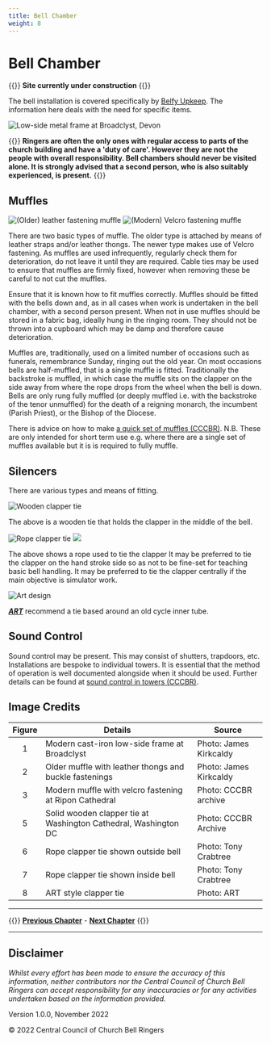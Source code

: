 ```yaml
---
title: Bell Chamber
weight: 8
---
```


# Bell Chamber

{{<hint danger>}}
**Site currently under construction**
{{</hint>}}

The bell installation is covered specifically by [Belfy Upkeep](https://belfryupkeep.cccbr.org.uk/docs/010-introduction/). The information here deals with the need for specific items.  

![Low-side metal frame at Broadclyst, Devon](frame_350.jpg)

{{<hint warning>}}
**Ringers are often the only ones with regular access to parts of the church building and have a 'duty of care'. However they are not the people with overall responsibility. Bell chambers should never be visited alone. It is strongly advised that a second person, who is also suitably experienced, is present.**
{{</hint>}}
 
## Muffles  

![(Older) leather fastening muffle](muffle_old_350.jpg) ![(Modern) Velcro fastening muffle](muffle_new_350.jpg)

There are two basic types of muffle. The older type is attached by means of leather straps and/or leather thongs. The newer type makes use of Velcro fastening. As muffles are used infrequently, regularly check them for deterioration, do not leave it until they are required. Cable ties may be used to ensure that muffles are firmly fixed, however when removing these be careful to not cut the muffles.

Ensure that it is known how to fit muffles correctly. Muffles should be fitted with the bells down and, as in all cases when work is undertaken in the bell chamber, with a second person present. When not in use muffles should be stored in a fabric bag, ideally hung in the ringing room. They should not be thrown into a cupboard which may be damp and therefore cause deterioration. 

Muffles are, traditionally, used on a limited number of occasions such as funerals, remembrance Sunday, ringing out the old year. On most occasions bells are half-muffled, that is a single muffle is fitted. Traditionally the backstroke is muffled, in which case the muffle sits on the clapper on the side away from where the rope drops from the wheel when the bell is down. Bells are only rung fully muffled (or deeply muffled i.e. with the backstroke of the tenor unmuffled) for the death of a reigning monarch, the incumbent (Parish Priest), or the Bishop of the Diocese.

There is advice on how to make [a quick set of muffles (CCCBR)](https://cccbr.org.uk/wp-content/uploads/2022/09/Short-term-muffles.pdf). N.B. These are only intended for short term use e.g. where there are a single set of muffles available but it is is required to fully muffle.

## Silencers

There are various types and means of fitting. 

![Wooden clapper tie](tie_solid_350.jpg)

The above is a wooden tie that holds the clapper in the middle of the bell.

![Rope clapper tie](tie_rope1_350.JPG) ![](tie_rope_2.JPG)

The above shows a rope used to tie the clapper It may be preferred to tie the clapper on the hand stroke side so as not to be fine-set for teaching basic bell handling. It may be preferred to tie the clapper centrally if the main objective is simulator work. 

![Art design](art_350.jpg)

***[ART](../glossary/#art)*** recommend a tie based around an old cycle inner tube. 

## Sound Control

Sound control may be present. This may consist of shutters, trapdoors, etc. Installations are bespoke to individual towers. It is essential that the method of operation is well documented alongside when it should be used. Further details can be found at [sound control in towers (CCCBR)](https://cccbr.org.uk/wp-content/uploads/2021/01/Mike-Banks-noise.pdf).

## Image Credits

| Figure | Details | Source |
| :---: | --- | --- |
| 1 | Modern cast-iron low-side frame at Broadclyst | Photo: James Kirkcaldy |
| 2 | Older muffle with leather thongs and buckle fastenings | Photo: James Kirkcaldy |
| 3 | Modern muffle with velcro fastening at Ripon Cathedral | Photo: CCCBR archive |
| 5 | Solid wooden clapper tie at Washington Cathedral, Washington DC | Photo: CCCBR Archive |
| 6 | Rope clapper tie shown outside bell | Photo: Tony Crabtree |
| 7 | Rope clapper tie shown inside bell  | Photo: Tony Crabtree |
| 8 | ART style clapper tie | Photo: ART |

----

{{<hint info>}}
**[Previous Chapter](../ringingroom/)** - **[Next Chapter](../buildingateam/)**
{{</hint>}}

----

## Disclaimer
 
*Whilst every effort has been made to ensure the accuracy of this information, neither contributors nor the Central Council of Church Bell Ringers can accept responsibility for any inaccuracies or for any activities undertaken based on the information provided.*

Version 1.0.0, November 2022

© 2022 Central Council of Church Bell Ringers
